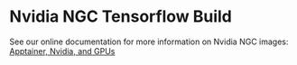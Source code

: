 # Nvidia NGC Tensorflow Build

See our online documentation for more information on Nvidia NGC images: [Apptainer, Nvidia, and GPUs](https://public.confluence.arizona.edu/display/UAHPC/Containers#Containers-Apptainer,Nvidia,andGPUs)
